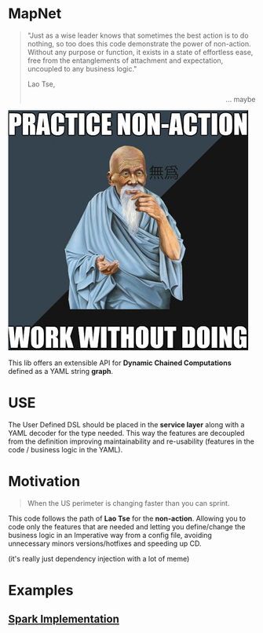 # MapNet

> "Just as a wise leader knows that sometimes the best action is to do nothing, so too does this code demonstrate the power of non-action. Without any purpose or function, it exists in a state of effortless ease, free from the entanglements of attachment and expectation, uncoupled to any business logic."
>
> Lao Tse, <div style="text-align: right"> ... maybe </div>


![LaoTse](https://github.com/AdVerdu/map-net/blob/readme-assets/images/LaoTse-nonaction-meme.jpg)

This lib offers an extensible API for **Dynamic Chained Computations** defined as a YAML string **graph**.

# USE
The User Defined DSL should be placed in the **service layer** along with a YAML decoder for the type needed.
This way the features are decoupled from the definition improving maintainability and re-usability (features in the code / business logic in the YAML).

# Motivation
> When the US perimeter is changing faster than you can sprint.

This code follows the path of **Lao Tse** for the **non-action**. Allowing you to code only the features that are needed and letting you define/change the business logic in an Imperative way from a config file, avoiding unnecessary minors versions/hotfixes and speeding up CD.

(it's really just dependency injection with a lot of meme)

# Examples
## [Spark Implementation](https://github.com/AdVerdu/tao-spark)
